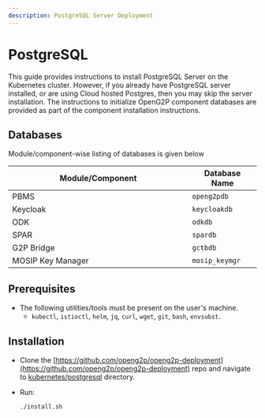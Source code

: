 ```yaml
---
description: PostgreSQL Server Deployment
---
```


# PostgreSQL

This guide provides instructions to install PostgreSQL Server on the Kubernetes cluster. However, if you already have PostgreSQL server installed, or are using Cloud hosted Postgres, then you may skip the server installation. The instructions to initialize OpenG2P component databases are provided as part of the component installation instructions.

## Databases

Module/component-wise listing of databases is given below

<table><thead><tr><th width="349">Module/Component</th><th>Database Name</th></tr></thead><tbody><tr><td>PBMS</td><td><code>openg2pdb</code></td></tr><tr><td>Keycloak</td><td><code>keycloakdb</code></td></tr><tr><td>ODK</td><td><code>odkdb</code></td></tr><tr><td>SPAR</td><td><code>spardb</code></td></tr><tr><td>G2P Bridge</td><td><code>gctbdb</code></td></tr><tr><td>MOSIP Key Manager</td><td><code>mosip_keymgr</code></td></tr></tbody></table>

## Prerequisites

* The following utilities/tools must be present on the user's machine.
  * `kubectl`, `istioctl`, `helm`, `jq`, `curl`, `wget`, `git`, `bash`, `envsubst`.

## Installation

* Clone the [https://github.com/openg2p/openg2p-deployment](https://github.com/openg2p/openg2p-deployment) repo and navigate to [kubernetes/postgresql](https://github.com/OpenG2P/openg2p-deployment/tree/main/kubernetes/postgresql) directory.
*   Run:

    ```bash
    ./install.sh
    ```
